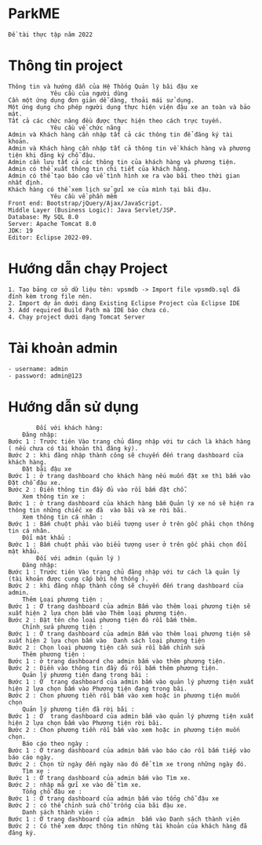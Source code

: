 # ParkME
 	Đề tài thực tập năm 2022

# Thông tin project 
	Thông tin và hướng dẫn của Hệ Thống Quản lý bãi đậu xe
				Yêu cầu của người dùng
	Cần một ứng dụng đơn giản dễ dàng, thoải mái sử dụng.
	Một ứng dụng cho phép người dụng thực hiện viện đậu xe an toàn và bảo mật.
	Tất cả các chức năng đều được thực hiện theo cách trực tuyến.
				Yêu cầu về chức năng
	Admin và Khách hàng cần nhập tất cả các thông tin để đăng ký tài khoản.
	Admin và Khách hàng cần nhập tất cả thông tin về khách hàng và phương tiện khi đăng ký chỗ đậu.
	Admin cần lưu tất cả các thông tin của khách hàng và phương tiện.
	Admin có thể xuất thông tin chi tiết của khách hàng.
	Admin có thể tạo báo cáo về tình hình xe ra vào bãi theo thời gian nhất định.
	Khách hàng có thể xem lịch sử gửi xe của mình tại bãi đậu.
				Yêu cầu về phần mềm
	Front end: Bootstrap/jQuery/Ajax/JavaScript.
	Middle Layer (Business Logic): Java Servlet/JSP.
	Database: My SQL 8.0
	Server: Apache Tomcat 8.0
	JDK: 19
	Editor: Eclipse 2022-09.

# Hướng dẫn chạy Project
	1. Tạo bảng cơ sở dữ liệu tên: vpsmdb -> Import file vpsmdb.sql đã đính kèm trong file nén.
	2. Import dự án dưới dạng Existing Eclipse Project của Eclipse IDE
	3. Add required Build Path mà IDE báo chưa có.
	4. Chạy project dưới dạng Tomcat Server

# Tài khoản admin
	- username: admin
	- password: admin@123

# Hướng dẫn sử dụng
			Đối với khách hàng:
		Đăng nhập:
	Bước 1 : Trước tiên Vào trang chủ đăng nhập với tư cách là khách hàng ( nếu chưa có tài khoản thì đăng ký).
	Bước 2 : khi đăng nhập thành công sẽ chuyến đến trang dashboard của khách hàng.
		Đặt bãi đậu xe
	Bước 1 : ở trang dashboard cho khách hàng nếu muốn đặt xe thì bấm vào Đặt chỗ đậu xe.
	Bước 2 : Điền thông tin đầy đủ vào rồi bấm đặt chỗ.
		Xem thông tin xe :
	Bước 1 : ở trang dashboard của khách hàng bấm Quản lý xe nó sẽ hiện ra thông tin những chiếc xe đã  vào bãi và xe rời bãi.
		Xem thông tin cá nhân : 
	Bước 1 : Bấm chuột phải vào biểu tượng user ở trên gốc phải chọn thông tin cá nhân.
		Đổi mật khẩu :
	Bước 1 : Bấm chuột phải vào biểu tượng user ở trên gốc phải chọn đổi mật khẩu.
			Đối với admin (quản lý )
		Đăng nhập:
	Bước 1 : Trước tiên Vào trang chủ đăng nhập với tư cách là quản lý (tài khoản được cung cấp bởi hệ thống ).
	Bước 2 : khi đăng nhập thành công sẽ chuyến đến trang dashboard của admin.
		Thêm Loại phương tiện :
	Bước 1 : Ở trang dashboard của admin Bấm vào thêm loại phương tiện sẽ xuất hiện 2 lựa chọn bấm vào Thêm loại phương tiện.
	Bước 2 : Đật tên cho loại phương tiện đó rồi bấm thêm.
		Chỉnh sửa phương tiện :
	Bước 1 : Ở trang dashboard của admin Bấm vào thêm loại phương tiện sẽ xuất hiện 2 lựa chọn bấm vào  Danh sách loại phương tiện
	Bước 2 : Chọn loại phương tiện cần sửa rồi bấm chỉnh sửa
		Thêm phương tiện : 
	Bước 1 : ở trang dashboard cho admin bấm vào thêm phương tiện.
	Bước 2 : Điền vào thông tin đầy đủ rồi bấm thêm phương tiện.
		Quản lý phương tiện đang trong bãi :
	Bước 1 : Ở  trang dashboard của admin bấm vào quản lý phương tiện xuất hiện 2 lựa chọn bấm vào Phương tiện đang trong bãi.
	Bước 2 : Chon phương tiền rồi bấm vào xem hoặc in phương tiện muốn chọn
		Quản lý phương tiện đã rời bãi :
	Bước 1 : Ở  trang dashboard của admin bấm vào quản lý phương tiện xuất hiện 2 lựa chọn bấm vào Phương tiện rời bãi.
	Bước 2 : Chon phương tiền rồi bấm vào xem hoặc in phương tiện muốn chọn.
		Báo cáo theo ngày :
	Bước 1 : Ở trang dashboard của admin bấm vào báo cáo rồi bấm tiếp vào báo cáo ngày.
	Bước 2 : Chọn từ ngày đến ngày nào đó để tìm xe trong những ngày đó.
		Tìm xe : 
	Bước 1 : Ở trang dashboard của admin bấm vào Tìm xe.
	Bước 2 : nhập mã gửi xe vào để tìm xe.
		Tổng chỗ đậu xe : 
	Bước 1 : Ở trang dashboard của admin bấm vào tổng chỗ đậu xe 
	Bước 2 : có thể chỉnh sửa chỗ trống của bãi đậu xe.
		Danh sách thành viên : 
	Bước 1 : Ở trang dashboard của admin  bấm vào Danh sách thành viên
	Bước 2 : Có thể xem được thông tin những tài khoản của khách hàng đã đăng ký.
	
	

